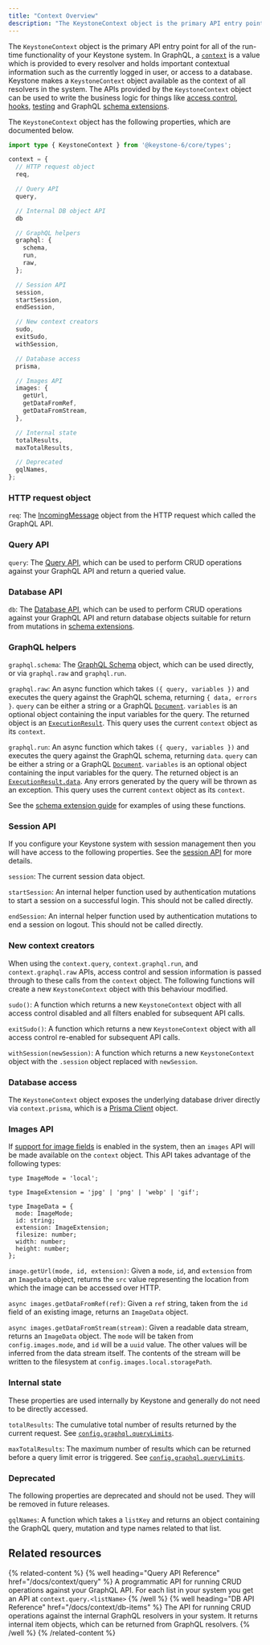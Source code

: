 ```yaml
---
title: "Context Overview"
description: "The KeystoneContext object is the primary API entry point for all of the run-time functionality of your system. It's APIs can be used to write things like access control, hooks, testing and GraphQL schema extensions."
---
```


The `KeystoneContext` object is the primary API entry point for all of the run-time functionality of your Keystone system.
In GraphQL, a [`context`](https://graphql.org/learn/execution/#root-fields-resolvers) is a value which is provided to every resolver and holds important contextual information such as the currently logged in user, or access to a database.
Keystone makes a `KeystoneContext` object available as the context of all resolvers in the system.
The APIs provided by the `KeystoneContext` object can be used to write the business logic for things like [access control](../guides/auth-and-access-control), [hooks](../guides/hooks), [testing](../guides/testing) and GraphQL [schema extensions](../guides/schema-extension).

The `KeystoneContext` object has the following properties, which are documented below.

```typescript
import type { KeystoneContext } from '@keystone-6/core/types';

context = {
  // HTTP request object
  req,

  // Query API
  query,

  // Internal DB object API
  db

  // GraphQL helpers
  graphql: {
    schema,
    run,
    raw,
  };

  // Session API
  session,
  startSession,
  endSession,

  // New context creators
  sudo,
  exitSudo,
  withSession,

  // Database access
  prisma,

  // Images API
  images: {
    getUrl,
    getDataFromRef,
    getDataFromStream,
  },

  // Internal state
  totalResults,
  maxTotalResults,

  // Deprecated
  gqlNames,
};
```

### HTTP request object

`req`: The [IncomingMessage](https://nodejs.org/api/http.html#http_class_http_incomingmessage) object from the HTTP request which called the GraphQL API.

### Query API

`query`: The [Query API](./query), which can be used to perform CRUD operations against your GraphQL API and return a queried value.

### Database API

`db`: The [Database API](./db-items), which can be used to perform CRUD operations against your GraphQL API and return database objects suitable for return from mutations in [schema extensions](../guides/schema-extension).

### GraphQL helpers

`graphql.schema`: The [GraphQL Schema](https://graphql.org/graphql-js/type/#graphqlschema) object, which can be used directly, or via `graphql.raw` and `graphql.run`.

`graphql.raw`: An async function which takes `({ query, variables })` and executes the query against the GraphQL schema, returning `{ data, errors }`.
`query` can be either a string or a GraphQL [`Document`](https://graphql.org/graphql-js/language/#parse).
`variables` is an optional object containing the input variables for the query.
The returned object is an [`ExecutionResult`](https://graphql.org/graphql-js/execution/).
This query uses the current `context` object as its `context`.

`graphql.run`: An async function which takes `({ query, variables })` and executes the query against the GraphQL schema, returning `data`.
`query` can be either a string or a GraphQL [`Document`](https://graphql.org/graphql-js/language/#parse).
`variables` is an optional object containing the input variables for the query.
The returned object is an [`ExecutionResult.data`](https://graphql.org/graphql-js/execution/).
Any errors generated by the query will be thrown as an exception.
This query uses the current `context` object as its `context`.

See the [schema extension guide](../guides/schema-extension) for examples of using these functions.

### Session API

If you configure your Keystone system with session management then you will have access to the following properties.
See the [session API](../config/session#session-context) for more details.

`session`: The current session data object.

`startSession`: An internal helper function used by authentication mutations to start a session on a successful login. This should not be called directly.

`endSession`: An internal helper function used by authentication mutations to end a session on logout. This should not be called directly.

### New context creators

When using the `context.query`, `context.graphql.run`, and `context.graphql.raw` APIs, access control and session information is passed through to these calls from the `context` object.
The following functions will create a new `KeystoneContext` object with this behaviour modified.

`sudo()`: A function which returns a new `KeystoneContext` object with all access control disabled and all filters enabled for subsequent API calls.

`exitSudo()`: A function which returns a new `KeystoneContext` object with all access control re-enabled for subsequent API calls.

`withSession(newSession)`: A function which returns a new `KeystoneContext` object with the `.session` object replaced with `newSession`.

### Database access

The `KeystoneContext` object exposes the underlying database driver directly via `context.prisma`, which is a [Prisma Client](https://www.prisma.io/docs/reference/api-reference/prisma-client-reference) object.

### Images API

If [support for image fields](../config/config#storage-images-and-files) is enabled in the system, then an `images` API will be made available on the `context` object.
This API takes advantage of the following types:

```
type ImageMode = 'local';

type ImageExtension = 'jpg' | 'png' | 'webp' | 'gif';

type ImageData = {
  mode: ImageMode;
  id: string;
  extension: ImageExtension;
  filesize: number;
  width: number;
  height: number;
};
```

`image.getUrl(mode, id, extension)`: Given a `mode`, `id`, and `extension` from an `ImageData` object, returns the `src` value representing the location from which the image can be accessed over HTTP.

`async images.getDataFromRef(ref)`: Given a `ref` string, taken from the `id` field of an existing image, returns an `ImageData` object.

`async images.getDataFromStream(stream)`: Given a readable data stream, returns an `ImageData` object. The `mode` will be taken from `config.images.mode`, and `id` will be a `uuid` value. The other values will be inferred from the data stream itself. The contents of the stream will be written to the filesystem at `config.images.local.storagePath`.

### Internal state

These properties are used internally by Keystone and generally do not need to be directly accessed.

`totalResults`: The cumulative total number of results returned by the current request. See [`config.graphql.queryLimits`](../config/config#graphql).

`maxTotalResults`: The maximum number of results which can be returned before a query limit error is triggered. See [`config.graphql.queryLimits`](../config/config#graphql).

### Deprecated

The following properties are deprecated and should not be used.
They will be removed in future releases.

`gqlNames`: A function which takes a `listKey` and returns an object containing the GraphQL query, mutation and type names related to that list.

## Related resources

{% related-content %}
{% well
heading="Query API Reference"
href="/docs/context/query" %}
A programmatic API for running CRUD operations against your GraphQL API. For each list in your system you get an API at `context.query.<listName>`
{% /well %}
{% well
heading="DB API Reference"
href="/docs/context/db-items" %}
The API for running CRUD operations against the internal GraphQL resolvers in your system. It returns internal item objects, which can be returned from GraphQL resolvers.
{% /well %}
{% /related-content %}
